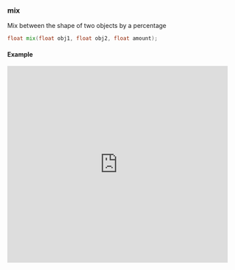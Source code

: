 ### mix

Mix between the shape of two objects by a percentage

```glsl
float mix(float obj1, float obj2, float amount);
```

#### Example
<iframe width="100%" height="450px" src="https://shaderpark.com/sculpture/-LMjG0XPKeUoPRK1i1GW?example=true&embed=true" frameborder="0"></iframe>